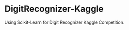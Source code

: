 DigitRecognizer-Kaggle
======================

Using Scikit-Learn for Digit Recognizer Kaggle Competition.
